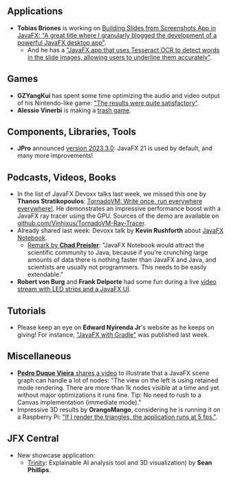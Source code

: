 ## Applications

* **Tobias Briones** is working on [Building Slides from Screenshots App in JavaFX: "A great title where I granularly blogged the development of a powerful JavaFX desktop app"](https://blog.mathsoftware.engineer/leveraging-git-to-finish-my-article-2023-10-09).
  * And he has a ["JavaFX app that uses Tesseract OCR to detect words in the slide images, allowing users to underline them accurately"](https://www.linkedin.com/posts/tobiasbriones_softwareengineering-machinelearning-ai-activity-7117552150427095040-uYtb/). 

## Games

* **GZYangKui** has spent some time optimizing the audio and video output of his Nintendo-like game: ["The results were quite satisfactory"](https://twitter.com/YangKui7/status/1711764945946501188). 
* **Alessio Vinerbi** is making a [trash game](https://twitter.com/Alessio_Vinerbi/status/1710307540775354454).

## Components, Libraries, Tools

* **JPro** announced [version 2023.3.0](https://www.jpro.one/docs/current/3.1/2023.3.X): JavaFX 21 is used by default, and many more improvements!

## Podcasts, Videos, Books

* In the list of JavaFX Devoxx talks last week, we missed this one by **Thanos Stratikopoulos**: [TornadoVM: Write once, run everywhere everywhere!](https://www.youtube.com/watch?v=POanHvoC4qA). He demonstrates an impressive performance boost with a JavaFX ray tracer using the GPU. Sources of the demo are available on [github.com/Vinhixus/TornadoVM-Ray-Tracer](https://github.com/Vinhixus/TornadoVM-Ray-Tracer).
* Already shared last week: Devoxx talk by **Kevin Rushforth** about [JavaFX Notebook](https://www.youtube.com/watch?v=R9yhbaN5Xxs).
  * [Remark by **Chad Preisler**](https://twitter.com/cpreisler/status/1710291345590345799): "JavaFX Notebook would attract the scientific community to Java, because if you're crunching large amounts of data there is nothing faster than JavaFX and Java, and scientists are usually not programmers. This needs to be easily extendable."
* **Robert von Burg** and **Frank Delporte** had some fun during a live [video stream with LED strips and a JavaFX UI](https://www.youtube.com/watch?v=eToIXACqSuY).

## Tutorials

* Please keep an eye on **Edward Nyirenda Jr**'s website as he keeps on giving! For instance, ["JavaFX with Gradle"](https://coderscratchpad.com/javafx-with-gradle/) was published last week.

## Miscellaneous

* [**Pedro Duque Vieira** shares a video](https://twitter.com/P_Duke/status/1711370140216955086) to illustrate that a JavaFX scene graph can handle a lot of nodes: "The view on the left is using retained mode rendering. There are more than 1k nodes visible at a time and yet without major optimizations it runs fine. Tip: No need to rush to a Canvas implementation (immediate mode)."
* Impressive 3D results by **OrangoMango**, considering he is running it on a Raspberry Pi: ["If I render the triangles, the application runs at 5 fps."](https://twitter.com/orango_mango/status/1711777605702005138).

## JFX Central

* New showcase application:
  * [Trinity](https://jfx-central.com/showcases/trinity): Explainable AI analysis tool and 3D visualization) by **Sean Phillips**.
